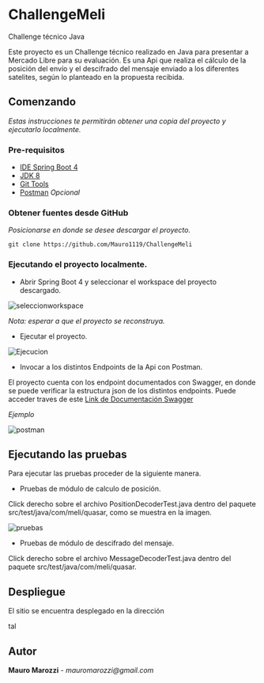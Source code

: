 
# ChallengeMeli
Challenge técnico Java

Este proyecto es un Challenge técnico realizado en Java para presentar a Mercado Libre para su evaluación.
Es una Api que realiza el cálculo de la posición del envío y el descifrado del mensaje enviado a los diferentes satelites, según lo planteado en la propuesta recibida.

## Comenzando 

_Estas instrucciones te permitirán obtener una copia del proyecto y ejecutarlo localmente._


### Pre-requisitos 

* [IDE Spring Boot 4](https://spring.io/tools)
* [JDK 8](https://www.oracle.com/ar/java/technologies/javase/javase-jdk8-downloads.html)
* [Git Tools](https://git-scm.com/downloads)
* [Postman](https://www.postman.com/) _Opcional_ 

### Obtener fuentes desde GitHub

_Posicionarse en donde se desee descargar el proyecto._

```
git clone https://github.com/Mauro1119/ChallengeMeli
```

### Ejecutando el proyecto localmente. 

* Abrir Spring Boot 4 y seleccionar el workspace del proyecto descargado.


![seleccionworkspace](https://user-images.githubusercontent.com/35334417/109387613-2c3b7180-78e1-11eb-87a1-0ef5291ce9a4.png)

_Nota: esperar a que el proyecto se reconstruya._


* Ejecutar el proyecto.

![Ejecucion](https://user-images.githubusercontent.com/35334417/109387956-0747fe00-78e3-11eb-9a2a-dd62a3569e46.png)


* Invocar a los distintos Endpoints de la Api con Postman.

El proyecto cuenta con los endpoint documentados con Swagger, en donde se puede verificar la estructura json de los distintos endpoints.
Puede acceder traves de este [Link de Documentación Swagger](http://localhost:8080/swagger-ui.html)

_Ejemplo_

![postman](https://user-images.githubusercontent.com/35334417/109388498-4166cf00-78e6-11eb-931e-332a7356456c.png)


## Ejecutando las pruebas

Para ejecutar las pruebas proceder de la siguiente manera.

* Pruebas de módulo de calculo de posición.

Click derecho sobre el archivo PositionDecoderTest.java dentro del paquete src/test/java/com/meli/quasar, como se muestra en la imagen.

![pruebas](https://user-images.githubusercontent.com/35334417/109397269-b0f3b300-7914-11eb-806a-d2d930b53b70.png)

* Pruebas de módulo de descifrado del mensaje.

Click derecho sobre el archivo MessageDecoderTest.java dentro del paquete src/test/java/com/meli/quasar.

## Despliegue 

El sitio se encuentra desplegado en la dirección

tal

## Autor

**Mauro Marozzi** -
_mauromarozzi@gmail.com_





